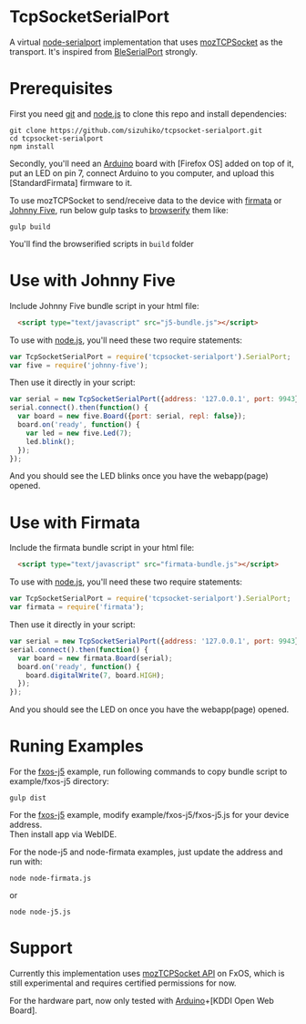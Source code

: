 TcpSocketSerialPort
=============

A virtual [node-serialport] implementation that uses [mozTCPSocket] as the transport.
It's inspired from [BleSerialPort](https://github.com/elin-moco/ble-serialport) strongly.

# Prerequisites

First you need [git] and [node.js] to clone this repo and install dependencies:
```
git clone https://github.com/sizuhiko/tcpsocket-serialport.git
cd tcpsocket-serialport
npm install
```

Secondly, you'll need an [Arduino] board with [Firefox OS] added on top of it, 
put an LED on pin 7, connect Arduino to you computer, 
and upload this [StandardFirmata] firmware to it.

To use mozTCPSocket to send/receive data to the device with [firmata] or [Johnny Five],
run below gulp tasks to [browserify] them like:
```
gulp build
```

You'll find the browserified scripts in `build` folder 


# Use with Johnny Five

Include Johnny Five bundle script in your html file:
```html
  <script type="text/javascript" src="j5-bundle.js"></script>
```
To use with [node.js], you'll need these two require statements:
```javascript
var TcpSocketSerialPort = require('tcpsocket-serialport').SerialPort;
var five = require('johnny-five');
```

Then use it directly in your script:
```javascript
var serial = new TcpSocketSerialPort({address: '127.0.0.1', port: 9943}); //put your device address or port here
serial.connect().then(function() {
  var board = new five.Board({port: serial, repl: false});
  board.on('ready', function() {
    var led = new five.Led(7);
    led.blink();
  });
});

```

And you should see the LED blinks once you have the webapp(page) opened.


# Use with Firmata

Include the firmata bundle script in your html file:
```html
  <script type="text/javascript" src="firmata-bundle.js"></script>
```
To use with [node.js], you'll need these two require statements:
```javascript
var TcpSocketSerialPort = require('tcpsocket-serialport').SerialPort;
var firmata = require('firmata');
```

Then use it directly in your script:
```javascript
var serial = new TcpSocketSerialPort({address: '127.0.0.1', port: 9943}); //put your device address or port here
serial.connect().then(function() {
  var board = new firmata.Board(serial);
  board.on('ready', function() {
    board.digitalWrite(7, board.HIGH);
  });
});

```

And you should see the LED on once you have the webapp(page) opened.


# Runing Examples

For the [fxos-j5] example,
run following commands to copy bundle script to example/fxos-j5 directory:
```
gulp dist
```

For the [fxos-j5] example,
modify example/fxos-j5/fxos-j5.js for your device address.  
Then install app via WebIDE.

For the node-j5 and node-firmata examples, just update the address and run with:
```
node node-firmata.js
```
or
```
node node-j5.js
```

# Support

Currently this implementation uses [mozTCPSocket API](https://developer.mozilla.org/en/docs/Web/API/Navigator/mozTCPSocket) on FxOS,
which is still experimental and requires certified permissions for now.

For the hardware part, now only tested with [Arduino]+[KDDI Open Web Board].

[mozTCPSocket]: https://developer.mozilla.org/en/docs/Web/API/Navigator/mozTCPSocket
[Arduino]: http://arduino.cc/
[node-serialport]: https://github.com/voodootikigod/node-serialport
[firmata]: https://github.com/jgautier/firmata/ 
[Johnny Five]: http://github.com/rwaldron/johnny-five/ 
[browserify]: http://browserify.org/ 
[node.js]: https://nodejs.org/
[git]: https://git-scm.com/
[fxos-j5]: https://github.com/sizuhiko/tcpsocket-serialport/tree/master/example/fxos-j5
[web-tcpsocket-loopback]: https://github.com/digitarald/web-tcpsocket-loopback
